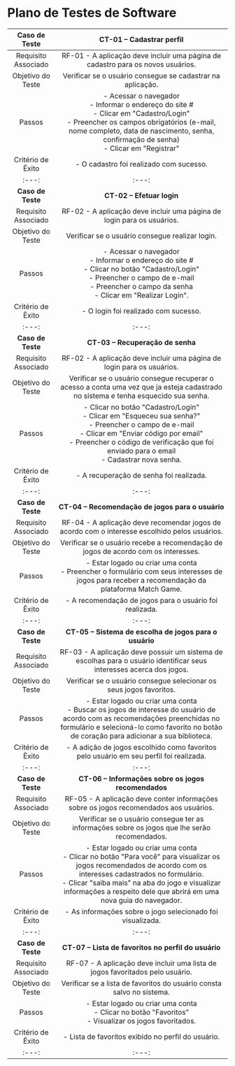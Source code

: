 # Plano de Testes de Software
 
| **Caso de Teste** 	| **CT-01 – Cadastrar perfil** 	|
|:---:	|:---:	|
|	Requisito Associado 	| RF-01 - A aplicação deve incluir uma página de cadastro para os novos usuários. |
| Objetivo do Teste 	| Verificar se o usuário consegue se cadastrar na aplicação. |
| Passos 	| - Acessar o navegador <br> - Informar o endereço do site #<br> - Clicar em "Cadastro/Login" <br> - Preencher os campos obrigatórios (e-mail, nome completo, data de nascimento, senha, confirmação de senha) <br> - Clicar em "Registrar" |
|Critério de Êxito | - O cadastro foi realizado com sucesso. |
|:---:	|:---:	|
| **Caso de Teste** 	| **CT-02 – Efetuar login**	|
|Requisito Associado | RF-02	- A aplicação deve incluir uma página de login para os usuários. |
| Objetivo do Teste 	| Verificar se o usuário consegue realizar login. |
| Passos 	| - Acessar o navegador <br> - Informar o endereço do site #<br> - Clicar no botão "Cadastro/Login" <br> - Preencher o campo de e-mail <br> - Preencher o campo da senha <br> - Clicar em "Realizar Login". |
|Critério de Êxito | - O login foi realizado com sucesso. |
|:---:	|:---:	|
| **Caso de Teste** 	| **CT-03 – Recuperação de senha**	|
|Requisito Associado | RF-02	- A aplicação deve incluir uma página de login para os usuários. |
| Objetivo do Teste 	| Verificar se o usuário consegue recuperar o acesso a conta uma vez que ja esteja cadastrado no sistema e tenha esquecido sua senha. |
| Passos 	|- Clicar no botão "Cadastro/Login" <br> - Clicar em "Esqueceu sua senha?"<br> - Preencher o campo de e-mail <br> - Clicar em "Enviar código por email"<br> - Preencher o código de verificação que foi enviado para o email<br> - Cadastrar nova senha. |
|Critério de Êxito | - A recuperação de senha foi realizada. |
|:---:	|:---:	|
| **Caso de Teste** 	| **CT-04 – Recomendação de jogos para o usuário**	|
|Requisito Associado | RF-04	- A aplicação deve recomendar jogos de acordo com o interesse escolhido pelos usuários. |
| Objetivo do Teste 	| Verificar se o usuário recebe a recomendação de jogos de acordo com os interesses. |
| Passos 	| - Estar logado ou criar uma conta <br> - Preencher o formulário com seus interesses de jogos para receber a recomendação da plataforma Match Game. <br> 
|Critério de Êxito | - A recomendação de jogos para o usuário foi realizada. |
|:---:	|:---:	|
| **Caso de Teste** 	| **CT-05 – Sistema de escolha de jogos para o usuário**	|
|Requisito Associado | RF-03 -	A aplicação deve possuir um sistema de escolhas para o usuário identificar seus interesses acerca dos jogos. |
| Objetivo do Teste 	| Verificar se o usuário consegue selecionar os seus jogos favoritos. |
| Passos 	| - Estar logado ou criar uma conta <br> - Buscar os jogos de interesse do usuário de acordo com as recomendações preenchidas no formulário e selecioná-lo como favorito no botão de coração para adicionar a sua biblioteca. <br> 
|Critério de Êxito | - A adição de jogos escolhido como favoritos pelo usuário em seu perfil foi realizada. |
|:---:	|:---:	|
| **Caso de Teste** 	| **CT-06 – Informações sobre os jogos recomendados**	|
|Requisito Associado | RF-05 -	A aplicação deve conter informações sobre os jogos recomendados aos usuários. |
| Objetivo do Teste 	| Verificar se o usuário consegue ter as informações sobre os jogos que lhe serão recomendados. |
| Passos 	| - Estar logado ou criar uma conta <br> - Clicar no botão "Para você" para visualizar os jogos recomendados de acordo com os interesses cadastrados no formulário. <br> - Clicar "saiba mais" na aba do jogo e visualizar informações a respeito dele que abrirá em uma nova guia do navegador.
|Critério de Êxito | - As informações sobre o jogo selecionado foi visualizada. |
|:---:	|:---:	|
| **Caso de Teste** 	| **CT-07 – Lista de favoritos no perfil do usuário**	|
|Requisito Associado | RF-07 -	A aplicação deve incluir uma lista de jogos favoritados pelo usuário. |
| Objetivo do Teste 	| Verificar se a lista de favoritos do usuário consta salvo no sistema. |
| Passos 	| - Estar logado ou criar uma conta <br> - Clicar no botão "Favoritos"<br> - Visualizar os jogos favoritados.<br>
|Critério de Êxito | - Lista de favoritos exibido no perfil do usuário. |
|:---:	|:---:	|




